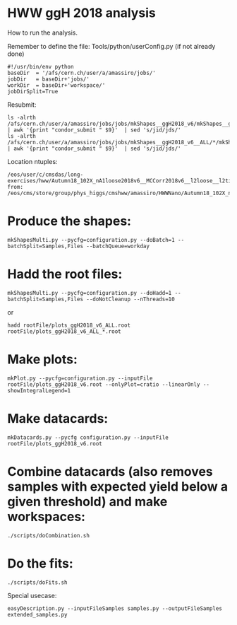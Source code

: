 HWW ggH 2018 analysis
=====================

How to run the analysis.

Remember to define the file: Tools/python/userConfig.py (if not already done)
    
    #!/usr/bin/env python
    baseDir  = '/afs/cern.ch/user/a/amassiro/jobs/'
    jobDir   = baseDir+'jobs/'
    workDir  = baseDir+'workspace/'
    jobDirSplit=True


Resubmit:


    ls -alrth /afs/cern.ch/user/a/amassiro/jobs/jobs/mkShapes__ggH2018_v6/mkShapes__ggH2018_v6__*.jid | awk '{print "condor_submit " $9}'  | sed 's/jid/jds/'
    ls -alrth /afs/cern.ch/user/a/amassiro/jobs/jobs/mkShapes__ggH2018_v6__ALL/*/mkShapes__ggH2018_v6__*.jid | awk '{print "condor_submit " $9}'  | sed 's/jid/jds/'


Location ntuples:

    /eos/user/c/cmsdas/long-exercises/hww/Autumn18_102X_nA1loose2018v6__MCCorr2018v6__l2loose__l2tightOR2018v6/
    from: /eos/cms/store/group/phys_higgs/cmshww/amassiro/HWWNano/Autumn18_102X_nAODv6_Full2018v6/MCl1loose2018v6__MCCorr2018v6__l2loose__l2tightOR2018v6/
    
    
    
    
# Produce the shapes:

    mkShapesMulti.py --pycfg=configuration.py --doBatch=1 --batchSplit=Samples,Files --batchQueue=workday

# Hadd the root files:

    mkShapesMulti.py --pycfg=configuration.py --doHadd=1 --batchSplit=Samples,Files --doNotCleanup --nThreads=10

or

    hadd rootFile/plots_ggH2018_v6_ALL.root rootFile/plots_ggH2018_v6_ALL_*.root
    
    
<!-- # Run a postprocessing script for the correct treatment of DY embedded uncertainties -->
<!--  -->
<!--     python scripts/mkDYvetoUnc.py configuration.py -->

# Make plots:

    mkPlot.py --pycfg=configuration.py --inputFile rootFile/plots_ggH2018_v6.root --onlyPlot=cratio --linearOnly --showIntegralLegend=1

# Make datacards:

    mkDatacards.py --pycfg configuration.py --inputFile rootFile/plots_ggH2018_v6.root

# Combine datacards (also removes samples with expected yield below a given threshold) and make workspaces:

    ./scripts/doCombination.sh

# Do the fits:

    ./scripts/doFits.sh


    
    
    
Special usecase:

    easyDescription.py --inputFileSamples samples.py --outputFileSamples extended_samples.py

    
    